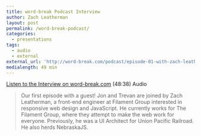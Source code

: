 ```yaml
---
title: word-break Podcast Interview
author: Zach Leatherman
layout: post
permalink: /word-break-podcast/
categories:
  - presentations
tags:
  - audio
  - external
external_url: 'http://word-break.com/podcast/episode-01-with-zach-leatherman/'
medialength: 49 min
---
```


[Listen to the Interview on word-break.com](http://word-break.com/podcast/episode-01-with-zach-leatherman/) (48:38) <span class="tag audio">Audio</span>

> Our first episode with a guest! Jon and Trevan are joined by Zach Leatherman, a front-end engineer at Filament Group interested in responsive web design and JavaScript. He currently works for The Filament Group, where they attempt to make the web work for everyone. Previously, he was a UI Architect for Union Pacific Railroad. He also herds NebraskaJS.
